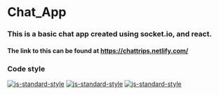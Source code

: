 # Chat_App

### This is a basic chat app created using socket.io, and react. 
#### The link to this can be found at https://chattrips.netlify.com/

### Code style
  [![js-standard-style](https://img.shields.io/badge/code%20style-standard-brightgreen.svg?style=flat)](https://github.com/feross/standard)
    [![js-standard-style](https://img.shields.io/badge/deployed-live-blue.svg)](https://game-of-life-800a1.firebaseapp.com/)
    [![js-standard-style](https://img.shields.io/badge/deployed%20version-1.0.0-green.svg)](https://game-of-life-800a1.firebaseapp.com/)

